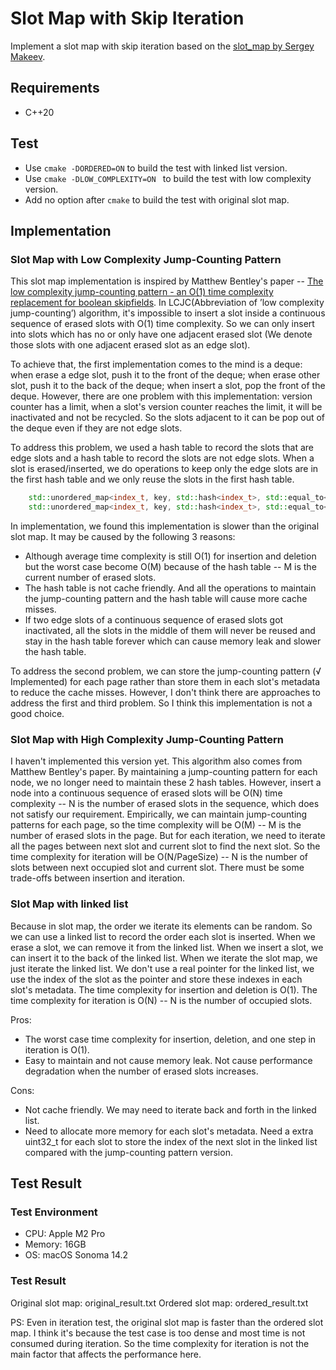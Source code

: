 # Slot Map with Skip Iteration
Implement a slot map with skip iteration based on the [slot_map by Sergey Makeev](https://github.com/SergeyMakeev/slot_map). 
## Requirements
* C++20
## Test
* Use `cmake -DORDERED=ON` to build the test with linked list version.
* Use `cmake -DLOW_COMPLEXITY=ON ` to build the test with low complexity version.
* Add no option after `cmake` to build the test with original slot map.
## Implementation
### Slot Map with Low Complexity Jump-Counting Pattern
This slot map implementation is inspired by Matthew Bentley's paper -- [The low complexity jump-counting pattern - an O(1) time complexity replacement for boolean skipfields](https://plflib.org/matt_bentley_-_the_low_complexity_jump-counting_pattern.pdf). In LCJC(Abbreviation of ’low complexity jump-counting’) algorithm, it's impossible to insert a slot inside a continuous sequence of erased  slots with O(1) time complexity. So we can only insert into slots which has no or only have one adjacent erased slot (We denote those slots with one adjacent erased slot as an edge slot).

To achieve that, the first implementation comes to the mind is a deque: when erase a edge slot,
push it to the front of the deque; when erase other slot, push it to the back of the deque; 
when insert a slot, pop the front of the deque. However, there are one problem with this implementation: 
version counter has a limit, when a slot's version counter reaches the limit, it will be inactivated and not be recycled. 
So the slots adjacent to it can be pop out of the deque even if they are not edge slots.

To address this problem, we used a hash table to record the slots that are edge slots and a hash table to record the slots are not edge slots. When a slot is erased/inserted, 
we do operations to keep only the edge slots are in the first hash table and we only reuse the slots in the first hash table.

```c++
    std::unordered_map<index_t, key, std::hash<index_t>, std::equal_to<index_t>, stl::Allocator<std::pair<const index_t, key>>> edgeIndicies;
    std::unordered_map<index_t, key, std::hash<index_t>, std::equal_to<index_t>, stl::Allocator<std::pair<const index_t, key>>> innerIndicies;
```
In implementation, we found this implementation is slower than the original slot map. It may be caused by the following 3 reasons:
* Although average time complexity is still O(1) for insertion and deletion but the worst case become O(M) because of the hash table -- M is the current number of erased slots. 
* The hash table is not cache friendly. And all the operations to maintain the jump-counting pattern and the hash table will cause more cache misses.
* If two edge slots of a continuous sequence of erased slots got inactivated, all the slots in the middle of them will never be reused and stay in the hash table forever which can cause memory leak and slower the hash table.

To address the second problem, we can store the jump-counting pattern (√ Implemented) for each page rather than store them in each slot's metadata to reduce the cache misses. However, I don't think there are approaches to address the first and third problem. So I think this implementation is not a good choice.

### Slot Map with High Complexity Jump-Counting Pattern
I haven't implemented this version yet. This algorithm also comes from Matthew Bentley's paper. By maintaining a jump-counting pattern for each node, we no longer need to maintain these 2 hash tables. However, insert a node into a continuous sequence of erased slots will be O(N) time complexity -- N is the number of erased slots in the sequence, which does not satisfy our requirement. Empirically, we can maintain jump-counting patterns for each page, so the time complexity will be O(M) -- M is the number of erased slots in the page. But for each iteration, we need to iterate all the pages between next slot and current slot to find the next slot. So the time complexity for iteration will be O(N/PageSize) -- N is the number of slots between next occupied slot and current slot. There must be some trade-offs between insertion and iteration.

### Slot Map with linked list
Because in slot map, the order we iterate its elements can be random. So we can use a linked list to record the order each slot is inserted. When we erase a slot, we can remove it from the linked list. When we insert a slot, we can insert it to the back of the linked list. When we iterate the slot map, we just iterate the linked list. 
We don't use a real pointer for the linked list, we use the index of the slot as the pointer and store these indexes in each slot's metadata. The time complexity for insertion and deletion is O(1). The time complexity for iteration is O(N) -- N is the number of occupied slots.

Pros:
* The worst case time complexity for insertion, deletion, and one step in iteration is O(1).
* Easy to maintain and not cause memory leak. Not cause performance degradation when the number of erased slots increases.

Cons:
* Not cache friendly. We may need to iterate back and forth in the linked list.
* Need to allocate more memory for each slot's metadata. Need a extra uint32_t for each slot to store the index of the next slot in the linked list compared with the jump-counting pattern version.

## Test Result
### Test Environment
* CPU: Apple M2 Pro
* Memory: 16GB
* OS: macOS Sonoma 14.2
### Test Result
Original slot map: original_result.txt
Ordered slot map: ordered_result.txt

PS: Even in iteration test, the original slot map is faster than the ordered slot map. I think it's because the test case is too dense and most time is not consumed during iteration. So the time complexity for iteration is not the main factor that affects the performance here.